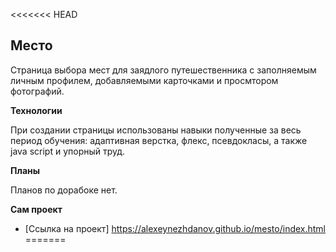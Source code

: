 <<<<<<< HEAD
## Место

Страница выбора мест для заядлого путешественника с заполняемым личным профилем, добавляемыми карточками и просмтором фотографий.

**Технологии**

При создании страницы использованы навыки полученные за весь период обучения: адаптивная верстка, флекс, псевдокласы, а также java script и упорный труд. 

**Планы**

Планов по дорабоке нет.

**Сам проект**

* [Ссылка на проект] https://alexeynezhdanov.github.io/mesto/index.html
=======